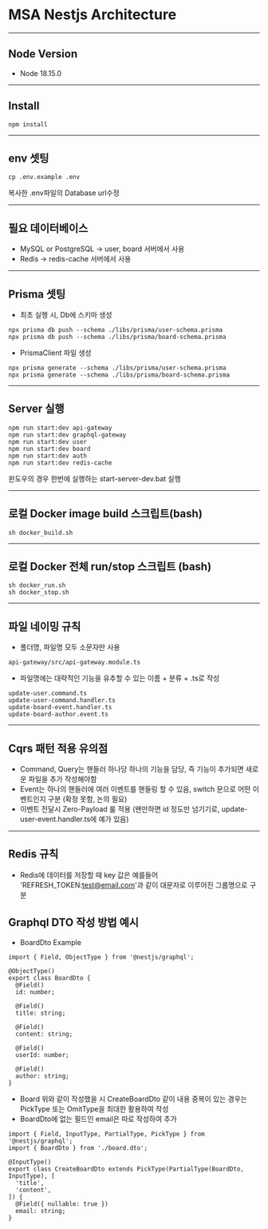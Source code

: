 # MSA Nestjs Architecture

---
## Node Version
* Node 18.15.0

---
## Install
```
npm install
```

---
## env 셋팅
```
cp .env.example .env
```
복사한 .env파일의 Database url수정

---
## 필요 데이터베이스
* MySQL or PostgreSQL -> user, board 서버에서 사용
* Redis -> redis-cache 서버에서 사용

---
## Prisma 셋팅
* 최초 실행 시, Db에 스키마 생성
```
npx prisma db push --schema ./libs/prisma/user-schema.prisma
npx prisma db push --schema ./libs/prisma/board-schema.prisma
```
* PrismaClient 파일 생성
```
npx prisma generate --schema ./libs/prisma/user-schema.prisma
npx prisma generate --schema ./libs/prisma/board-schema.prisma
```

---
## Server 실행
```
npm run start:dev api-gateway
npm run start:dev graphql-gateway
npm run start:dev user
npm run start:dev board
npm run start:dev auth
npm run start:dev redis-cache
```
윈도우의 경우 한번에 실행하는 start-server-dev.bat 실행

---
## 로컬 Docker image build 스크립트(bash)
```
sh docker_build.sh
```

---
## 로컬 Docker 전체 run/stop 스크립트 (bash)
```
sh docker_run.sh
sh docker_stop.sh
```

---
## 파일 네이밍 규칙
* 폴더명, 파일명 모두 소문자만 사용
```
api-gateway/src/api-gateway.module.ts
```
* 파일명에는 대략적인 기능을 유추할 수 있는 이름 + 분류 + .ts로 작성
```
update-user.command.ts
update-user-command.handler.ts
update-board-event.handler.ts
update-board-author.event.ts
```

---
## Cqrs 패턴 적용 유의점
* Command, Query는 핸들러 하나당 하나의 기능을 담당, 즉 기능이 추가되면 새로운 파일을 추가 작성해야함
* Event는 하나의 핸들러에 여러 이벤트를 핸들링 할 수 있음, switch 문으로 어떤 이벤트인지 구분 (확정 못함, 논의 필요)
* 이벤트 전달시 Zero-Payload 룰 적용 (왠만하면 id 정도만 넘기기로, update-user-event.handler.ts에 예가 있음)

---
## Redis 규칙
* Redis에 데이터를 저장할 때 key 값은 예를들어 'REFRESH_TOKEN:test@email.com'과 같이 대문자로 이루어진 그룹명으로 구분

## Graphql DTO 작성 방법 예시
* BoardDto Example
```
import { Field, ObjectType } from '@nestjs/graphql';

@ObjectType()
export class BoardDto {
  @Field()
  id: number;

  @Field()
  title: string;

  @Field()
  content: string;

  @Field()
  userId: number;

  @Field()
  author: string;
}
```
* Board 위와 같이 작성했을 시 CreateBoardDto 같이 내용 중복이 있는 경우는 PickType 또는 OmitType을 최대한 활용하여 작성
* BoardDto에 없는 필드인 email은 따로 작성하여 추가
```
import { Field, InputType, PartialType, PickType } from '@nestjs/graphql';
import { BoardDto } from './board.dto';

@InputType()
export class CreateBoardDto extends PickType(PartialType(BoardDto, InputType), [
  'title',
  'content',
]) {
  @Field({ nullable: true })
  email: string;
}

```